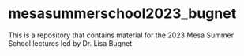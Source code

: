 # mesasummerschool2023_bugnet
This is a repository that contains material for the 2023 Mesa Summer School lectures led by Dr. Lisa Bugnet
